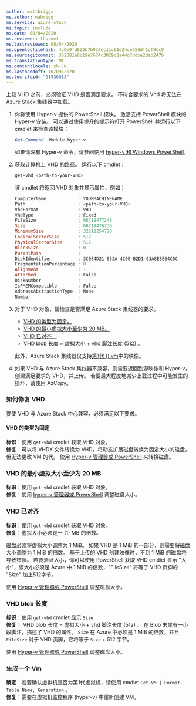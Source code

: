 ```yaml
---
author: mattbriggs
ms.author: mabrigg
ms.service: azure-stack
ms.topic: include
ms.date: 08/04/2020
ms.reviewer: thoroet
ms.lastreviewed: 08/04/2020
ms.openlocfilehash: 4c0e9fd823b7b932ec11c61e24ce650df1cf9cc9
ms.sourcegitcommit: 362081a8c19e7674c3029c8a44d7ddbe2deb247b
ms.translationtype: MT
ms.contentlocale: zh-CN
ms.lasthandoff: 10/09/2020
ms.locfileid: "91936013"
---
```

上载 VHD 之前，必须验证 VHD 是否满足要求。 不符合要求的 Vhd 将无法在 Azure Stack 集线器中加载。

1. 你将使用 Hyper-v 提供的 PowerShell 模块。 激活支持 PowerShell 模块的 Hyper-v 安装。 可以通过使用提升的提示符打开 PowerShell 并运行以下 cmdlet 来检查该模块：

    ```powershell  
    Get-Command -Module hyper-v
    ```

    如果你没有 Hyper-v 命令，请参阅使用 [hyper-v 和 Windows PowerShell](/virtualization/hyper-v-on-windows/quick-start/try-hyper-v-powershell)。 

2. 获取计算机上 VHD 的路径。 运行以下 cmdlet：

    ```powershell  
    get-vhd <path-to-your-VHD>
    ```

    该 cmdlet 将返回 VHD 对象并显示属性，例如：
    
    ```powershell  
    ComputerName            : YOURMACHINENAME
    Path                    : <path-to-your-VHD>
    VhdFormat               : VHD
    VhdType                 : Fixed
    FileSize                : 68719477248
    Size                    : 68719476736
    MinimumSize             : 32212254720
    LogicalSectorSize       : 512
    PhysicalSectorSize      : 512
    BlockSize               : 0
    ParentPath              :
    DiskIdentifier          : 3C084D21-652A-4C0E-B2D1-63A8E8E64C0C
    FragmentationPercentage : 0
    Alignment               : 1
    Attached                : False
    DiskNumber              :
    IsPMEMCompatible        : False
    AddressAbstractionType  : None
    Number                  :
    ```

3. 对于 VHD 对象，请检查是否满足 Azure Stack 集线器的要求。
    - [VHD 的类型为固定。](#vhd-is-of-fixed-type)
    - [VHD 的最小虚拟大小至少为 20 MB。](#vhd-has-minimum-virtual-size-of-at-least-20-mb)
    - [VHD 已对齐。](#vhd-is-aligned)
    - [VHD blob 长度 = 虚拟大小 + vhd 脚注长度 (512) 。](#vhd-blob-length) 
    
    此外，Azure Stack 集线器仅支持[第1代 () vm](#generation-one-vms)中的映像。

4. 如果 VHD 与 Azure Stack 集线器不兼容，则需要返回到源映像和 Hyper-v，创建满足要求的 VHD，并上传。 若要最大程度地减少上载过程中可能发生的损坏，请使用 AzCopy。

### <a name="how-to-fix-your-vhd"></a>如何修复 VHD

要使 VHD 与 Azure Stack 中心兼容，必须满足以下要求。

#### <a name="vhd-is-of-fixed-type"></a>VHD 的类型为固定
**标识**：使用 `get-vhd` cmdlet 获取 VHD 对象。  
**修复**：可以将 VHDX 文件转换为 VHD，将动态扩展磁盘转换为固定大小的磁盘，但无法更改 VM 的代。
使用 [Hyper-v 管理器或 PowerShell](/azure/virtual-machines/windows/prepare-for-upload-vhd-image#use-hyper-v-manager-to-convert-the-disk) 来转换磁盘。

### <a name="vhd-has-minimum-virtual-size-of-at-least-20-mb"></a>VHD 的最小虚拟大小至少为 20 MB
**标识**：使用 `get-vhd` cmdlet 获取 VHD 对象。  
**修复**：使用 [hyper-v 管理器或 PowerShell](/azure/virtual-machines/windows/prepare-for-upload-vhd-image#use-hyper-v-manager-to-resize-the-disk) 调整磁盘大小。 

### <a name="vhd-is-aligned"></a>VHD 已对齐
**标识**：使用 `get-vhd` cmdlet 获取 VHD 对象。  
**修复**：虚拟大小必须是一 (1) MB 的倍数。 

磁盘必须将虚拟大小调整为 1 MiB。 如果 VHD 是 1 MiB 的一部分，则需要将磁盘大小调整为 1 MiB 的倍数。 基于上传的 VHD 创建映像时，不到 1 MiB 的磁盘将导致错误。 若要验证大小，你可以使用 PowerShell 获取 VHD cmdlet 显示 "大小"，该大小必须是 Azure 中 1 MiB 的倍数，"FileSize" 将等于 VHD 页脚的 "Size" 加上512字节。

使用 [Hyper-v 管理器或 PowerShell](/azure/virtual-machines/windows/prepare-for-upload-vhd-image#use-hyper-v-manager-to-resize-the-disk) 调整磁盘大小。 


### <a name="vhd-blob-length"></a>VHD blob 长度
**标识**：使用 `get-vhd` cmdlet 显示 `Size`   
**修复**： VHD blob 长度 = 虚拟大小 + vhd 脚注长度 (512) 。 在 Blob 末尾有一小段脚注，描述了 VHD 的属性。 `Size` 在 Azure 中必须是 1 MiB 的倍数，并且 `FileSize` 对于 VHD 页脚，它将等于 `Size` + 512 字节。

使用 [Hyper-v 管理器或 PowerShell](/azure/virtual-machines/windows/prepare-for-upload-vhd-image#use-hyper-v-manager-to-resize-the-disk) 调整磁盘大小。 

### <a name="generation-one-vms"></a>生成一个 Vm
**确定**：若要确认虚拟机是否为第1代虚拟机，请使用 cmdlet `Get-VM | Format-Table Name, Generation` 。  
**修复**：需要在虚拟机监控程序 (hyper-v) 中重新创建 VM。